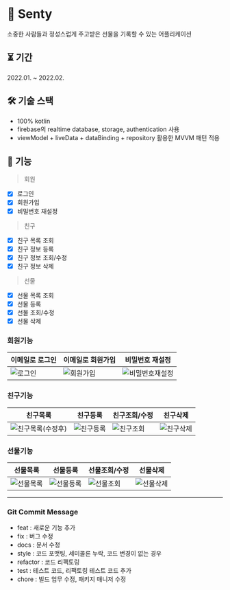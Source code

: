 # 🎁 Senty
소중한 사람들과 정성스럽게 주고받은 선물을 기록할 수 있는 어플리케이션  

⏳ 기간
---
2022.01. ~ 2022.02.  

🛠 기술 스택
---
- 100% kotlin  
- firebase의 realtime database, storage, authentication 사용
- viewModel + liveData + dataBinding + repository 활용한 MVVM 패턴 적용
    
💪 기능  
---
> 회원  
- [x] 로그인  
- [x] 회원가입
- [x] 비밀번호 재설정
  
> 친구  
- [x] 친구 목록 조회
- [x] 친구 정보 등록
- [x] 친구 정보 조회/수정
- [x] 친구 정보 삭제  
  
> 선물  
- [x] 선물 목록 조회
- [x] 선물 등록
- [x] 선물 조회/수정
- [x] 선물 삭제  
 
 ### 회원기능  
 |이메일로 로그인|이메일로 회원가입|비밀번호 재설정|  
 |--|--|--|
 |![로그인](https://user-images.githubusercontent.com/52291662/152777924-6d722f5d-88f3-4ebd-8954-b5f3fb14bc7f.png)|![회원가입](https://user-images.githubusercontent.com/52291662/152777442-b4687203-70c8-4790-976c-5f8cd3223808.png)|![비밀번호재설정](https://user-images.githubusercontent.com/52291662/152777494-71c27bd7-5ae8-4ef8-af4f-8917f4d49a94.png)|  
   
 ### 친구기능  
 |친구목록|친구등록|친구조회/수정|친구삭제|
 |-|-|-|-|
 |![친구목록(수정후)](https://user-images.githubusercontent.com/52291662/152778208-c9075d7e-2697-4319-9a7f-1fd5a137dbdd.png)|![친구등록](https://user-images.githubusercontent.com/52291662/152778202-f64fe6b9-650e-441c-9243-f8a25c5d767b.png)|![친구조회](https://user-images.githubusercontent.com/52291662/152778224-d8e4ad1e-3623-4c79-887f-d3b9c925d3ff.png)|![친구삭제](https://user-images.githubusercontent.com/52291662/152957284-a60e2e2f-4f4a-4837-8aad-bb2b576f17f4.png)|  
   
 ### 선물기능  
 |선물목록|선물등록|선물조회/수정|선물삭제|  
 |--|--|--|--|  
 |![선물목록](https://user-images.githubusercontent.com/52291662/152778511-ee2c219b-c65c-4b2d-ab16-d18075c0e2e1.png)|![선물등록](https://user-images.githubusercontent.com/52291662/152778523-24b0e7f1-04f9-45e9-9fe4-fc2351e4ee8e.png)|![선물조회](https://user-images.githubusercontent.com/52291662/152778537-8f2d0b5a-015c-4eb8-8151-2f1d56d9f031.png)|![선물삭제](https://user-images.githubusercontent.com/52291662/152957272-1300621e-d042-4f5b-97b1-d3a9aad292b5.png)|  
   
---
### Git Commit Message
  - feat : 새로운 기능 추가  
  - fix : 버그 수정  
  - docs : 문서 수정
  - style : 코드 포맷팅, 세미콜론 누락, 코드 변경이 없는 경우  
  - refactor : 코드 리팩토링  
  - test : 테스트 코드, 리팩토링 테스트 코드 추가  
  - chore : 빌드 업무 수정, 패키지 매니저 수정
  
